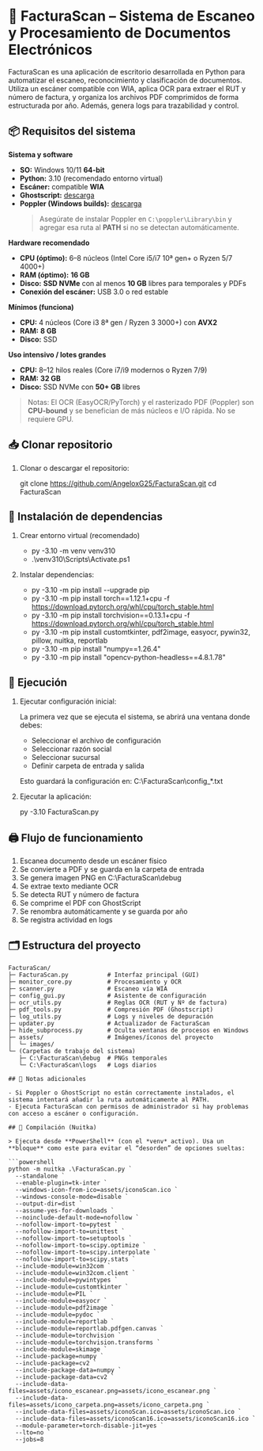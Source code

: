 # 📄 FacturaScan – Sistema de Escaneo y Procesamiento de Documentos Electrónicos

FacturaScan es una aplicación de escritorio desarrollada en Python para automatizar el escaneo, reconocimiento y clasificación de documentos. Utiliza un escáner compatible con WIA, aplica OCR para extraer el RUT y número de factura, y organiza los archivos PDF comprimidos de forma estructurada por año. Además, genera logs para trazabilidad y control.

## 📦 Requisitos del sistema

**Sistema y software**
- **SO:** Windows 10/11 **64-bit**
- **Python:** 3.10 (recomendado entorno virtual)
- **Escáner:** compatible **WIA**
- **Ghostscript:** [descarga](https://www.ghostscript.com/download/gsdnld.html)
- **Poppler (Windows builds):** [descarga](https://github.com/oschwartz10612/poppler-windows/releases/tag/v24.08.0-0)  
  > Asegúrate de instalar Poppler en `C:\poppler\Library\bin` y agregar esa ruta al **PATH** si no se detectan automáticamente.

**Hardware recomendado**
- **CPU (óptimo):** 6–8 núcleos (Intel Core i5/i7 10ª gen+ o Ryzen 5/7 4000+)
- **RAM (óptimo):** **16 GB**
- **Disco:** **SSD NVMe** con al menos **10 GB** libres para temporales y PDFs
- **Conexión del escáner:** USB 3.0 o red estable

**Mínimos (funciona)**
- **CPU:** 4 núcleos (Core i3 8ª gen / Ryzen 3 3000+) con **AVX2**
- **RAM:** **8 GB**
- **Disco:** SSD

**Uso intensivo / lotes grandes**
- **CPU:** 8–12 hilos reales (Core i7/i9 modernos o Ryzen 7/9)
- **RAM:** **32 GB**
- **Disco:** SSD NVMe con **50+ GB** libres

> Notas: El OCR (EasyOCR/PyTorch) y el rasterizado PDF (Poppler) son **CPU-bound** y se benefician de más núcleos e I/O rápida. No se requiere GPU.

## 📥 Clonar repositorio

1. Clonar o descargar el repositorio:

   git clone https://github.com/AngeloxG25/FacturaScan.git
   cd FacturaScan

## 🧰 Instalación de dependencias

1. Crear entorno virtual (recomendado)

   - py -3.10 -m venv venv310
   - .\venv310\Scripts\Activate.ps1

2. Instalar dependencias:

   - py -3.10 -m pip install --upgrade pip
   - py -3.10 -m pip install torch==1.12.1+cpu -f https://download.pytorch.org/whl/cpu/torch_stable.html
   - py -3.10 -m pip install torchvision==0.13.1+cpu -f https://download.pytorch.org/whl/cpu/torch_stable.html
   - py -3.10 -m pip install customtkinter, pdf2image, easyocr, pywin32, pillow, nuitka, reportlab
   - py -3.10 -m pip install "numpy==1.26.4"
   - py -3.10 -m pip install "opencv-python-headless==4.8.1.78"

## 🚀 Ejecución

1. Ejecutar configuración inicial:

   La primera vez que se ejecuta el sistema, se abrirá una ventana donde debes:
   - Seleccionar el archivo de configuración
   - Seleccionar razón social
   - Seleccionar sucursal
   - Definir carpeta de entrada y salida

   Esto guardará la configuración en: C:\FacturaScan\config_*.txt

2. Ejecutar la aplicación:

   py -3.10 FacturaScan.py

## 🖨️ Flujo de funcionamiento

1. Escanea documento desde un escáner físico
2. Se convierte a PDF y se guarda en la carpeta de entrada
3. Se genera imagen PNG en C:\FacturaScan\debug
4. Se extrae texto mediante OCR
5. Se detecta RUT y número de factura
6. Se comprime el PDF con GhostScript
7. Se renombra automáticamente y se guarda por año
8. Se registra actividad en logs

## 🗂️ Estructura del proyecto

```text
FacturaScan/
├─ FacturaScan.py           # Interfaz principal (GUI)
├─ monitor_core.py          # Procesamiento y OCR
├─ scanner.py               # Escaneo vía WIA
├─ config_gui.py            # Asistente de configuración
├─ ocr_utils.py             # Reglas OCR (RUT y Nº de factura)
├─ pdf_tools.py             # Compresión PDF (Ghostscript)
├─ log_utils.py             # Logs y niveles de depuración
├─ updater.py               # Actualizador de FacturaScan
├─ hide_subprocess.py       # Oculta ventanas de procesos en Windows
├─ assets/                  # Imágenes/íconos del proyecto
│  └─ images/
└─ (Carpetas de trabajo del sistema)
   ├─ C:\FacturaScan\debug  # PNGs temporales
   └─ C:\FacturaScan\logs   # Logs diarios

## 📝 Notas adicionales

- Si Poppler o GhostScript no están correctamente instalados, el sistema intentará añadir la ruta automáticamente al PATH.
- Ejecuta FacturaScan con permisos de administrador si hay problemas con acceso a escáner o configuración.

## 🧱 Compilación (Nuitka)

> Ejecuta desde **PowerShell** (con el *venv* activo). Usa un **bloque** como este para evitar el “desorden” de opciones sueltas:

```powershell
python -m nuitka .\FacturaScan.py `
  --standalone `
  --enable-plugin=tk-inter `
  --windows-icon-from-ico=assets/iconoScan.ico `
  --windows-console-mode=disable `
  --output-dir=dist `
  --assume-yes-for-downloads `
  --noinclude-default-mode=nofollow `
  --nofollow-import-to=pytest `
  --nofollow-import-to=unittest `
  --nofollow-import-to=setuptools `
  --nofollow-import-to=scipy.optimize `
  --nofollow-import-to=scipy.interpolate `
  --nofollow-import-to=scipy.stats `
  --include-module=win32com `
  --include-module=win32com.client `
  --include-module=pywintypes `
  --include-module=customtkinter `
  --include-module=PIL `
  --include-module=easyocr `
  --include-module=pdf2image `
  --include-module=pydoc `
  --include-module=reportlab `
  --include-module=reportlab.pdfgen.canvas `
  --include-module=torchvision `
  --include-module=torchvision.transforms `
  --include-module=skimage `
  --include-package=numpy `
  --include-package=cv2 `
  --include-package-data=numpy `
  --include-package-data=cv2 `
  --include-data-files=assets/icono_escanear.png=assets/icono_escanear.png `
  --include-data-files=assets/icono_carpeta.png=assets/icono_carpeta.png `
  --include-data-files=assets/iconoScan.ico=assets/iconoScan.ico `
  --include-data-files=assets/iconoScan16.ico=assets/iconoScan16.ico `
  --module-parameter=torch-disable-jit=yes `
  --lto=no `
  --jobs=8
